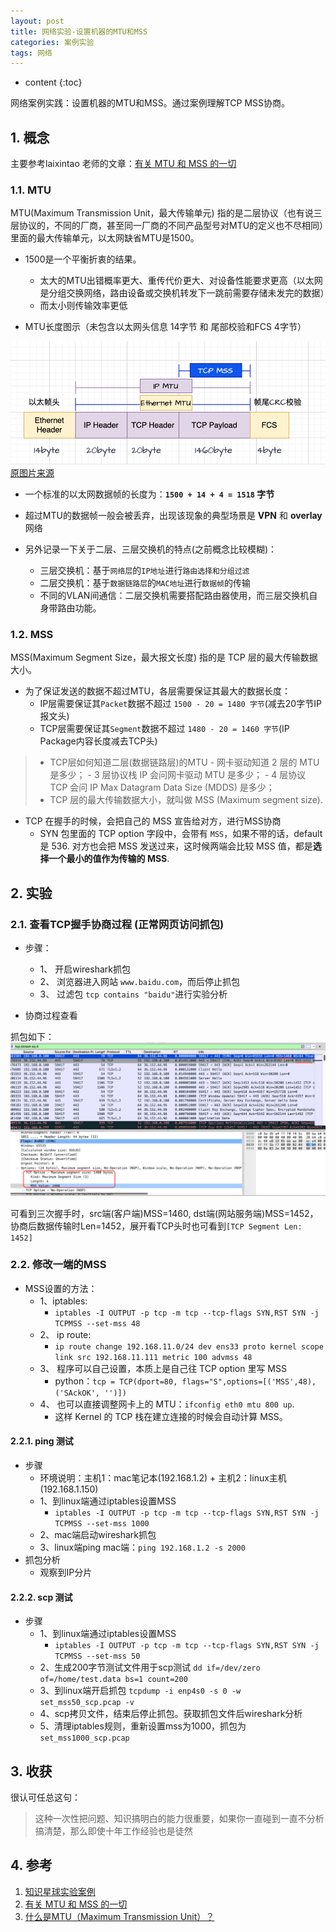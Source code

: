 ```yaml
---
layout: post
title: 网络实验-设置机器的MTU和MSS
categories: 案例实验
tags: 网络
---
```


* content
{:toc}

网络案例实践：设置机器的MTU和MSS。通过案例理解TCP MSS协商。



## 1. 概念

主要参考laixintao 老师的文章：[有关 MTU 和 MSS 的一切](https://www.kawabangga.com/posts/4983)

### 1.1. MTU

MTU(Maximum Transmission Unit，最大传输单元) 指的是二层协议（也有说三层协议的，不同的厂商，甚至同一厂商的不同产品型号对MTU的定义也不尽相同）里面的最大传输单元，以太网缺省MTU是1500。

* 1500是一个平衡折衷的结果。
    - 太大的MTU出错概率更大、重传代价更大、对设备性能要求更高（以太网是分组交换网络，路由设备或交换机转发下一跳前需要存储未发完的数据）
    - 而太小则传输效率更低

* MTU长度图示（未包含以太网头信息 14字节 和 尾部校验和FCS 4字节）

![以太帧MTU长度示意](images/2023-05-06-17-00-50.png)
[原图片来源](https://www.kawabangga.com/posts/4983)

* 一个标准的以太网数据帧的长度为：**`1500 + 14 + 4 = 1518` 字节**
* 超过MTU的数据帧一般会被丢弃，出现该现象的典型场景是 **VPN** 和 **overlay** 网络

* 另外记录一下关于二层、三层交换机的特点(之前概念比较模糊)：  
    - 三层交换机：基于`网络层`的`IP地址`进行`路由选择和分组过滤`  
    - 二层交换机：基于`数据链路层`的`MAC地址`进行`数据帧`的传输  
    - 不同的VLAN间通信：二层交换机需要搭配路由器使用，而三层交换机自身带路由功能。  

### 1.2. MSS

MSS(Maximum Segment Size，最大报文长度) 指的是 TCP 层的最大传输数据大小。

* 为了保证发送的数据不超过MTU，各层需要保证其最大的数据长度：
    - IP层需要保证其`Packet`数据不超过 `1500 - 20 = 1480 字节`(减去20字节IP报文头)
    - TCP层需要保证其`Segment`数据不超过 `1480 - 20 = 1460 字节`(IP Package内容长度减去TCP头)

> * TCP层如何知道二层(数据链路层)的MTU
    - 网卡驱动知道 2 层的 MTU 是多少；
    - 3 层协议栈 IP 会问网卡驱动 MTU 是多少；
    - 4 层协议 TCP 会问 IP Max Datagram Data Size (MDDS) 是多少；
> * TCP 层的最大传输数据大小，就叫做 MSS (Maximum segment size).

* TCP 在握手的时候，会把自己的 MSS 宣告给对方，进行MSS协商
    - SYN 包里面的 TCP option 字段中，会带有 `MSS`，如果不带的话，default 是 536. 对方也会把 MSS 发送过来，这时候两端会比较 MSS 值，都是**选择一个最小的值作为传输的 MSS**.

## 2. 实验

### 2.1. 查看TCP握手协商过程 (正常网页访问抓包)

* 步骤：  
    - 1、 开启wireshark抓包  
    - 2、 浏览器进入网站 `www.baidu.com`，而后停止抓包  
    - 3、 过滤包 `tcp contains "baidu"`进行实验分析  

* 协商过程查看

抓包如下：![MSS_pkg](/images/2023-04-09-mss-pkg.png)

可看到三次握手时，src端(客户端)MSS=1460, dst端(网站服务端)MSS=1452，协商后数据传输时Len=1452，展开看TCP头时也可看到`[TCP Segment Len: 1452]`

### 2.2. 修改一端的MSS

* MSS设置的方法：
    - 1、iptables:
        + `iptables -I OUTPUT -p tcp -m tcp --tcp-flags SYN,RST SYN -j TCPMSS --set-mss 48`
    - 2、 ip route:
        + `ip route change 192.168.11.0/24 dev ens33 proto kernel scope link src 192.168.11.111 metric 100 advmss 48`
    - 3、 程序可以自己设置，本质上是自己往 TCP option 里写 MSS
        + python：`tcp = TCP(dport=80, flags="S",options=[('MSS',48),('SAckOK', '')])`
    - 4、 也可以直接调整网卡上的 MTU：`ifconfig eth0 mtu 800 up`.
        + 这样 Kernel 的 TCP 栈在建立连接的时候会自动计算 MSS。

#### 2.2.1. ping 测试

* 步骤
    - 环境说明：主机1：mac笔记本(192.168.1.2) + 主机2：linux主机(192.168.1.150)
    - 1、到linux端通过iptables设置MSS
        - `iptables -I OUTPUT -p tcp -m tcp --tcp-flags SYN,RST SYN -j TCPMSS --set-mss 1000`
    - 2、mac端启动wireshark抓包
    - 3、linux端ping mac端：`ping 192.168.1.2 -s 2000`
* 抓包分析
    - 观察到IP分片

#### 2.2.2. scp 测试

* 步骤
    - 1、到linux端通过iptables设置MSS
        - `iptables -I OUTPUT -p tcp -m tcp --tcp-flags SYN,RST SYN -j TCPMSS --set-mss 50`
    - 2、生成200字节测试文件用于scp测试 `dd if=/dev/zero of=/home/test.data bs=1 count=200`
    - 3、到linux端开启抓包 `tcpdump -i enp4s0 -s 0 -w set_mss50_scp.pcap -v`
    - 4、scp拷贝文件，结束后停止抓包。获取抓包文件后wireshark分析
    - 5、清理iptables规则，重新设置mss为1000，抓包为`set_mss1000_scp.pcap`

## 3. 收获

很认可任总这句：  
> 这种一次性把问题、知识搞明白的能力很重要，如果你一直碰到一直不分析搞清楚，那么即使十年工作经验也是徒然

## 4. 参考

1. [知识星球实验案例](https://t.zsxq.com/0cOVm843F)
2. [有关 MTU 和 MSS 的一切](https://www.kawabangga.com/posts/4983)
3. [什么是MTU（Maximum Transmission Unit）？](https://info.support.huawei.com/info-finder/encyclopedia/zh/MTU.html)
